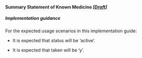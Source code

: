 #### Summary Statement of Known Medicine *[[Draft](http://hl7.org/fhir/stu3/valueset-publication-status.html)]*

##### Implementation guidance

For the expected usage scenarios in this implementation guide:

* It is expected that status will be ‘active’.

* It is expected that taken will be ‘y’.


